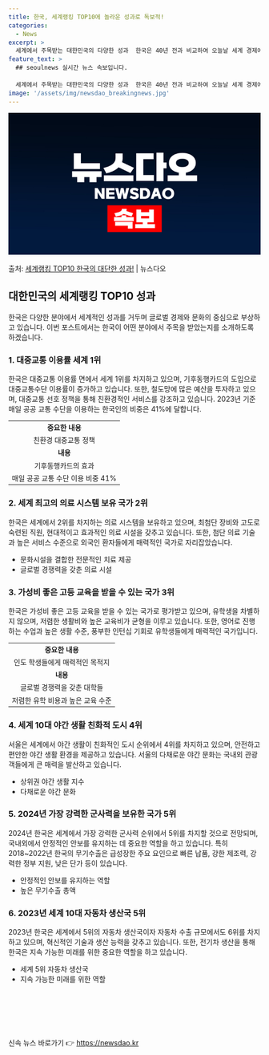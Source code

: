 ```yaml
---
title: 한국, 세계랭킹 TOP10에 놀라운 성과로 독보적!
categories:
  - News
excerpt: >
  세계에서 주목받는 대한민국의 다양한 성과  한국은 40년 전과 비교하여 오늘날 세계 경제에서 중요한 비중을 …
feature_text: >
  ## seoulnews 실시간 뉴스 속보입니다.

  세계에서 주목받는 대한민국의 다양한 성과  한국은 40년 전과 비교하여 오늘날 세계 경제에서 중요한 비중을 …
image: '/assets/img/newsdao_breakingnews.jpg'
---
```


![뉴스다오 속보](/assets/img/newsdao_breakingnews.jpg)

<p>출처: <a href="https://newsdao.kr/4184" rel="dofollow">세계랭킹 TOP10 한국의 대단한 성과!</a> | 뉴스다오</p>

<h2 data-ke-size="size26">대한민국의 세계랭킹 TOP10 성과</h2>
<p data-ke-size="size16">한국은 다양한 분야에서 세계적인 성과를 거두며 글로벌 경제와 문화의 중심으로 부상하고 있습니다. 이번 포스트에서는 한국이 어떤 분야에서 주목을 받았는지를 소개하도록 하겠습니다.</p>

<h3>1. 대중교통 이용률 세계 1위</h3>
<p data-ke-size="size16">한국은 대중교통 이용률 면에서 세계 1위를 차지하고 있으며, 기후동행카드의 도입으로 대중교통수단 이용률이 증가하고 있습니다. 또한, 철도망에 많은 예산을 투자하고 있으며, 대중교통 선호 정책을 통해 친환경적인 서비스를 강조하고 있습니다. 2023년 기준 매일 공공 교통 수단을 이용하는 한국인의 비중은 41%에 달합니다.</p>
<table>
    <tr>
        <td style="text-align: center; height: 17px;"><b>중요한 내용</b></td>
    </tr>
    <tr>
        <td style="text-align: center; height: 17px;">친환경 대중교통 정책</td>
    </tr>
    <tr>
        <td style="text-align: center; height: 17px;"><b>내용</b></td>
    </tr>
    <tr>
        <td style="text-align: center; height: 17px;">기후동행카드의 효과</td>
    </tr>
    <tr>
        <td style="text-align: center; height: 17px;">매일 공공 교통 수단 이용 비중 41%</td>
    </tr>
</table>

<h3>2. 세계 최고의 의료 시스템 보유 국가 2위</h3>
<p data-ke-size="size16">한국은 세계에서 2위를 차지하는 의료 시스템을 보유하고 있으며, 최첨단 장비와 고도로 숙련된 직원, 현대적이고 효과적인 의료 시설을 갖추고 있습니다. 또한, 첨단 의료 기술과 높은 서비스 수준으로 외국인 환자들에게 매력적인 국가로 자리잡았습니다.</p>
<ul>
    <li>문화시설을 결합한 전문적인 치료 제공</li>
    <li>글로벌 경쟁력을 갖춘 의료 시설</li>
</ul>

<h3>3. 가성비 좋은 고등 교육을 받을 수 있는 국가 3위</h3>
<p data-ke-size="size16">한국은 가성비 좋은 고등 교육을 받을 수 있는 국가로 평가받고 있으며, 유학생을 차별하지 않으며, 저렴한 생활비와 높은 교육비가 균형을 이루고 있습니다. 또한, 영어로 진행하는 수업과 높은 생활 수준, 풍부한 인턴십 기회로 유학생들에게 매력적인 국가입니다.</p>
<table>
    <tr>
        <td style="text-align: center; height: 17px;"><b>중요한 내용</b></td>
    </tr>
    <tr>
        <td style="text-align: center; height: 17px;">인도 학생들에게 매력적인 목적지</td>
    </tr>
    <tr>
        <td style="text-align: center; height: 17px;"><b>내용</b></td>
    </tr>
    <tr>
        <td style="text-align: center; height: 17px;">글로벌 경쟁력을 갖춘 대학들</td>
    </tr>
    <tr>
        <td style="text-align: center; height: 17px;">저렴한 유학 비용과 높은 교육 수준</td>
    </tr>
</table>

<h3>4. 세계 10대 야간 생활 친화적 도시 4위</h3>
<p data-ke-size="size16">서울은 세계에서 야간 생활이 친화적인 도시 순위에서 4위를 차지하고 있으며, 안전하고 편안한 야간 생활 환경을 제공하고 있습니다. 서울의 다채로운 야간 문화는 국내외 관광객들에게 큰 매력을 발산하고 있습니다.</p>
<ul>
    <li>상위권 야간 생활 지수</li>
    <li>다채로운 야간 문화</li>
</ul>

<h3>5. 2024년 가장 강력한 군사력을 보유한 국가 5위</h3>
<p data-ke-size="size16">2024년 한국은 세계에서 가장 강력한 군사력 순위에서 5위를 차지할 것으로 전망되며, 국내외에서 안정적인 안보를 유지하는 데 중요한 역할을 하고 있습니다. 특히 2018~2022년 한국의 무기수출은 급성장한 주요 요인으로 빠른 납품, 강한 제조력, 강력한 정부 지원, 낮은 단가 등이 있습니다.</p>
<ul>
    <li>안정적인 안보를 유지하는 역할</li>
    <li>높은 무기수출 총액</li>
</ul>

<h3>6. 2023년 세계 10대 자동차 생산국 5위</h3>
<p data-ke-size="size16">2023년 한국은 세계에서 5위의 자동차 생산국이자 자동차 수출 규모에서도 6위를 차지하고 있으며, 혁신적인 기술과 생산 능력을 갖추고 있습니다. 또한, 전기차 생산을 통해 한국은 지속 가능한 미래를 위한 중요한 역할을 하고 있습니다.</p>
<ul>
    <li>세계 5위 자동차 생산국</li>
    <li>지속 가능한 미래를 위한 역할</li>
</ul>

<p data-ke-size="size16">&nbsp;</p>
<p data-ke-size="size16">&nbsp;</p>
<p data-ke-size="size16">&nbsp;</p> 

신속 뉴스 바로가기 👉 <a href="https://newsdao.kr" rel="dofollow">https://newsdao.kr</a>



